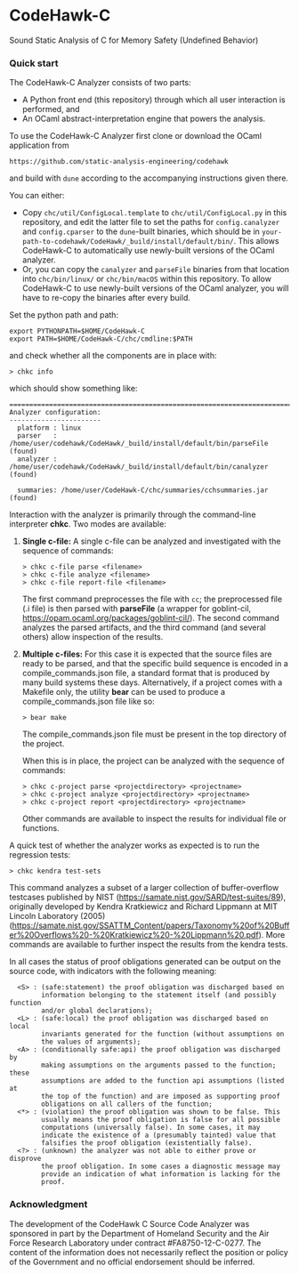 # CodeHawk-C
Sound Static Analysis of C for Memory Safety (Undefined Behavior)

### Quick start

The CodeHawk-C Analyzer consists of two parts:
- A Python front end (this repository) through which all user interaction
  is performed, and
- An OCaml abstract-interpretation engine that powers the analysis.

To use the CodeHawk-C Analyzer first clone or download the OCaml application
from
```
https://github.com/static-analysis-engineering/codehawk
```
and build with `dune` according to the accompanying instructions given there.

You can either:
- Copy `chc/util/ConfigLocal.template` to `chc/util/ConfigLocal.py`
in this repository, and edit the latter file to set the paths for
`config.canalyzer` and `config.cparser` to the `dune`-built binaries,
which should be in `your-path-to-codehawk/CodeHawk/_build/install/default/bin/`.
This allows CodeHawk-C to automatically use newly-built versions of the
OCaml analyzer.
- Or, you can copy the `canalyzer` and `parseFile` binaries from that location
into `chc/bin/linux/` or `chc/bin/macOS` within this repository.
To allow CodeHawk-C to use newly-built versions of the OCaml analyzer,
you will have to re-copy the binaries after every build.

Set the python path and path:
```
export PYTHONPATH=$HOME/CodeHawk-C
export PATH=$HOME/CodeHawk-C/chc/cmdline:$PATH
```
and check whether all the components are in place with:
```
> chkc info
```
which should show something like:
```
================================================================================
Analyzer configuration:
-----------------------
  platform : linux
  parser   : /home/user/codehawk/CodeHawk/_build/install/default/bin/parseFile (found)
  analyzer : /home/user/codehawk/CodeHawk/_build/install/default/bin/canalyzer (found)

  summaries: /home/user/CodeHawk-C/chc/summaries/cchsummaries.jar (found)
```

Interaction with the analyzer is primarily through the command-line interpreter
**chkc**. Two modes are available:
1. **Single c-file:** A single c-file can be analyzed and investigated with the
   sequence of commands:
   ```
   > chkc c-file parse <filename>
   > chkc c-file analyze <filename>
   > chkc c-file report-file <filename>
   ```
   The first command preprocesses the file with `cc`; the preprocessed file (.i file)
   is then parsed with **parseFile** (a wrapper for goblint-cil,
   https://opam.ocaml.org/packages/goblint-cil/).
   The second command analyzes the parsed artifacts, and the third command (and
   several others) allow inspection of the results.

2. **Multiple c-files:** For this case it is expected that the source files are
   ready to be parsed, and that the specific build sequence is encoded in a
   compile_commands.json file, a standard format that is produced by many build
   systems these days. Alternatively, if a project comes with a Makefile only,
   the utility **bear** can be used to produce a compile_commands.json file like
   so:
   ```
   > bear make
   ```
   The compile_commands.json file must be present in the top directory of
   the project.

   When this is in place, the project can be analyzed with the sequence of
   commands:
   ```
   > chkc c-project parse <projectdirectory> <projectname>
   > chkc c-project analyze <projectdirectory> <projectname>
   > chkc c-project report <projectdirectory> <projectname>
   ```
   Other commands are available to inspect the results for individual file
   or functions.


A quick test of whether the analyzer works as expected is to run the
regression tests:
```
> chkc kendra test-sets
```
This command analyzes a subset of a larger collection of buffer-overflow
testcases published by NIST (https://samate.nist.gov/SARD/test-suites/89),
originally developed by Kendra Kratkiewicz and Richard Lippmann at MIT
Lincoln Laboratory (2005) (https://samate.nist.gov/SSATTM_Content/papers/Taxonomy%20of%20Buffer%20Overflows%20-%20Kratkiewicz%20-%20Lippmann%20.pdf). More commands
are available to further inspect the results from the kendra tests.


In all cases the status of proof obligations
generated can be output on the source code, with indicators with the following
meaning:
```
  <S> : (safe:statement) the proof obligation was discharged based on
        information belonging to the statement itself (and possibly function
        and/or global declarations);
  <L> : (safe:local) the proof obligation was discharged based on local
        invariants generated for the function (without assumptions on
        the values of arguments);
  <A> : (conditionally safe:api) the proof obligation was discharged by
        making assumptions on the arguments passed to the function; these
        assumptions are added to the function api assumptions (listed at
        the top of the function) and are imposed as supporting proof
		obligations on all callers of the function;
  <*> : (violation) the proof obligation was shown to be false. This
        usually means the proof obligation is false for all possible
        computations (universally false). In some cases, it may
		indicate the existence of a (presumably tainted) value that
		falsifies the proof obligation (existentially false).
  <?> : (unknown) the analyzer was not able to either prove or disprove
        the proof obligation. In some cases a diagnostic message may
        provide an indication of what information is lacking for the
		proof.
```


### Acknowledgment
The development of the CodeHawk C Source Code Analyzer was sponsored
in part by the Department of Homeland Security and the Air Force
Research Laboratory under contract
\#FA8750-12-C-0277. The content of the information does not
necessarily reflect the position or policy of the Government and
no official endorsement should be inferred.
  
  
  
